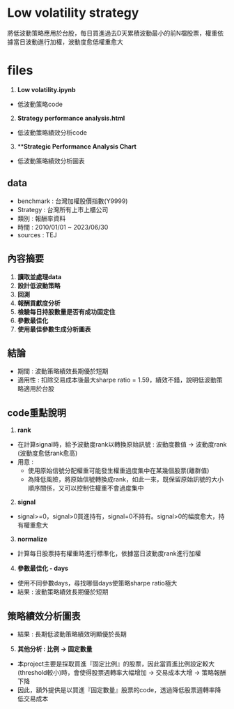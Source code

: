 # Low volatility strategy
將低波動策略應用於台股，每日買進過去D天累積波動最小的前N檔股票，權重依據當日波動進行加權，波動度愈低權重愈大

# files
1. **Low volatility.ipynb**
- 低波動策略code
2. **Strategy performance analysis.html**
- 低波動策略績效分析code
3. ****Strategic Performance Analysis Chart**
- 低波動策略績效分析圖表

## data
- benchmark : 台灣加權股價指數(Y9999)
- Strategy : 台灣所有上市上櫃公司
- 類別 : 報酬率資料
- 時間 : 2010/01/01 ~ 2023/06/30
- sources : TEJ

## 內容摘要
1. **讀取並處理data**
2. **設計低波動策略**
3. **回測**
4. **報酬貢獻度分析**
5. **檢驗每日持股數量是否有成功固定住**
6. **參數最佳化**
7. **使用最佳參數生成分析圖表**

## 結論
- 期間 : 波動策略績效長期優於短期
- 適用性 : 扣除交易成本後最大sharpe ratio = 1.59，績效不錯，說明低波動策略適用於台股
  
## code重點說明
1. **rank**
- 在計算signal時，給予波動度rank以轉換原始訊號 : 波動度數值 -> 波動度rank (波動度愈低rank愈高)
- 用意 :
    - 使用原始信號分配權重可能發生權重過度集中在某幾個股票(離群值)
    - 為降低風險，將原始信號轉換成rank，如此一來，既保留原始訊號的大小順序關係，又可以控制住權重不會過度集中  
2. **signal**
- signal>=0，signal>0買進持有，signal=0不持有。signal>0的幅度愈大，持有權重愈大
3. **normalize**
- 計算每日股票持有權重時進行標準化，依據當日波動度rank進行加權
4. **參數最佳化 - days**
- 使用不同參數days，尋找哪個days使策略sharpe ratio極大
- 結果 : 波動策略績效長期優於短期

## 策略績效分析圖表

- 結果 : 長期低波動策略績效明顯優於長期
5. **其他分析 : 比例 -> 固定數量**
- 本project主要是採取買進『固定比例』的股票，因此當買進比例設定較大(threshold較小)時，會使得股票週轉率大幅增加 -> 交易成本大增 -> 策略報酬下降
- 因此，額外提供是以買進『固定數量』股票的code，透過降低股票週轉率降低交易成本

